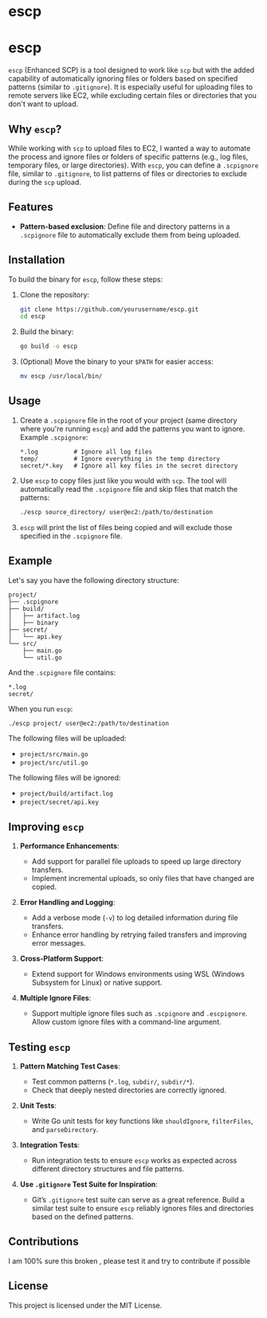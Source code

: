 # escp

# escp

`escp` (Enhanced SCP) is a tool designed to work like `scp` but with the added capability of automatically ignoring files or folders based on specified patterns (similar to `.gitignore`). It is especially useful for uploading files to remote servers like EC2, while excluding certain files or directories that you don't want to upload.

## Why `escp`?

While working with `scp` to upload files to EC2, I wanted a way to automate the process and ignore files or folders of specific patterns (e.g., log files, temporary files, or large directories). With `escp`, you can define a `.scpignore` file, similar to `.gitignore`, to list patterns of files or directories to exclude during the `scp` upload.

## Features

- **Pattern-based exclusion**: Define file and directory patterns in a `.scpignore` file to automatically exclude them from being uploaded.


## Installation

To build the binary for `escp`, follow these steps:

1. Clone the repository:
    ```bash
    git clone https://github.com/yourusername/escp.git
    cd escp
    ```

2. Build the binary:
    ```bash
    go build -o escp
    ```

3. (Optional) Move the binary to your `$PATH` for easier access:
    ```bash
    mv escp /usr/local/bin/
    ```

## Usage

1. Create a `.scpignore` file in the root of your project (same directory where you're running `escp`) and add the patterns you want to ignore. Example `.scpignore`:
    ```plaintext
    *.log          # Ignore all log files
    temp/          # Ignore everything in the temp directory
    secret/*.key   # Ignore all key files in the secret directory
    ```

2. Use `escp` to copy files just like you would with `scp`. The tool will automatically read the `.scpignore` file and skip files that match the patterns:
    ```bash
    ./escp source_directory/ user@ec2:/path/to/destination
    ```

3. `escp` will print the list of files being copied and will exclude those specified in the `.scpignore` file.

## Example

Let's say you have the following directory structure:

```
project/
├── .scpignore
├── build/
│   ├── artifact.log
│   ├── binary
├── secret/
│   └── api.key
└── src/
    ├── main.go
    └── util.go
```

And the `.scpignore` file contains:
```plaintext
*.log
secret/
```

When you run `escp`:

```bash
./escp project/ user@ec2:/path/to/destination
```

The following files will be uploaded:
- `project/src/main.go`
- `project/src/util.go`

The following files will be ignored:
- `project/build/artifact.log`
- `project/secret/api.key`


## Improving `escp`

1. **Performance Enhancements**:
   - Add support for parallel file uploads to speed up large directory transfers.
   - Implement incremental uploads, so only files that have changed are copied.

2. **Error Handling and Logging**:
   - Add a verbose mode (`-v`) to log detailed information during file transfers.
   - Enhance error handling by retrying failed transfers and improving error messages.

3. **Cross-Platform Support**:
   - Extend support for Windows environments using WSL (Windows Subsystem for Linux) or native support.

4. **Multiple Ignore Files**:
   - Support multiple ignore files such as `.scpignore` and `.escpignore`. Allow custom ignore files with a command-line argument.

## Testing `escp`

1. **Pattern Matching Test Cases**:
   - Test common patterns (`*.log`, `subdir/`, `subdir/*`).
   - Check that deeply nested directories are correctly ignored.

2. **Unit Tests**:
   - Write Go unit tests for key functions like `shouldIgnore`, `filterFiles`, and `parseDirectory`.

3. **Integration Tests**:
   - Run integration tests to ensure `escp` works as expected across different directory structures and file patterns.

4. **Use `.gitignore` Test Suite for Inspiration**:
   - Git’s `.gitignore` test suite can serve as a great reference. Build a similar test suite to ensure `escp` reliably ignores files and directories based on the defined patterns.


## Contributions

I am 100% sure this broken , please test it and try to contribute if possible

## License

This project is licensed under the MIT License.